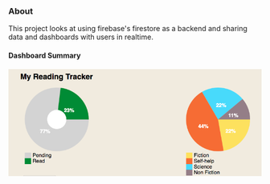 ### About
This project looks at using firebase's firestore as a backend and sharing data and dashboards with users in realtime.

#### Dashboard Summary
![Summary example](reading-tracker.png)